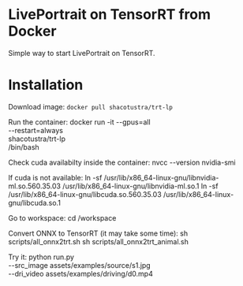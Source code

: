 # LivePortrait on TensorRT from Docker
Simple way to start LivePortrait on TensorRT.

# Installation
Download image:
```docker pull shacotustra/trt-lp```

Run the container:
docker run -it --gpus=all \
--restart=always \
shacotustra/trt-lp \
/bin/bash

Check cuda availabilty inside the container:
nvcc --version
nvidia-smi

If cuda is not available:
ln -sf /usr/lib/x86_64-linux-gnu/libnvidia-ml.so.560.35.03 /usr/lib/x86_64-linux-gnu/libnvidia-ml.so.1
ln -sf /usr/lib/x86_64-linux-gnu/libcuda.so.560.35.03 /usr/lib/x86_64-linux-gnu/libcuda.so.1

Go to workspace:
cd /workspace

Convert ONNX to TensorRT (it may take some time):
sh scripts/all_onnx2trt.sh
sh scripts/all_onnx2trt_animal.sh

Try it:
python run.py \
 --src_image assets/examples/source/s1.jpg \
 --dri_video assets/examples/driving/d0.mp4
